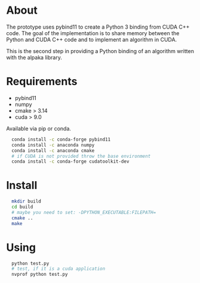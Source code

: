 # About

The prototype uses pybind11 to create a Python 3 binding from CUDA C++ code. The goal of the implementation is to share memory between the Python and CUDA C++ code and to implement an algorithm in CUDA.

This is the second step in providing a Python binding of an algorithm written with the alpaka library.

# Requirements

* pybind11
* numpy
* cmake > 3.14
* cuda > 9.0

Available via pip or conda.

```bash
  conda install -c conda-forge pybind11
  conda install -c anaconda numpy
  conda install -c anaconda cmake
  # if CUDA is not provided throw the base environment
  conda install -c conda-forge cudatoolkit-dev
```


# Install

```bash
  mkdir build
  cd build
  # maybe you need to set: -DPYTHON_EXECUTABLE:FILEPATH=
  cmake ..
  make
```

# Using

```bash
  python test.py
  # test, if it is a cuda application
  nvprof python test.py
```
